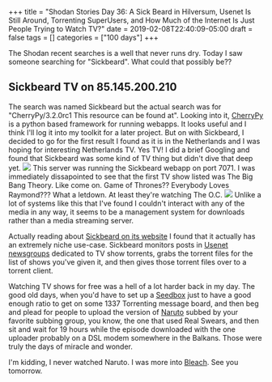 +++
title = "Shodan Stories Day 36: A Sick Beard in Hilversum, Usenet Is Still Around, Torrenting SuperUsers, and How Much of the Internet Is Just People Trying to Watch TV?"
date = 2019-02-08T22:40:09-05:00
draft = false
tags = []
categories = ["100 days"]
+++

The Shodan recent searches is a well that never runs dry. Today I saw someone searching for "Sickbeard". What could that possibly be??

## Sickbeard TV on 85.145.200.210
The search was named Sickbeard but the actual search was for "CherryPy/3.2.0rc1 This resource can be found at". Looking into it, [CherryPy](https://cherrypy.org/) is a python based framework for running webapps. It looks useful and I think I'll log it into my toolkit for a later project. But on with Sickbeard, I decided to go for the first result I found as it is in the Netherlands and I was hoping for interesting Netherlands TV. Yes TV! I did a brief Googling and found that Sickbeard was some kind of TV thing but didn't dive that deep yet.
![](/images/100Days/Day36/sickbeard.png)
This server was running the Sickbeard webapp on port 7071. I was immediately dissapointed to see that the first TV show listed was The Big Bang Theory. Like come on. Game of Thrones?? Everybody Loves Raymond??? What a letdown. At least they're watching The O.C.
![](/images/100Days/Day36/tv.png)
Unlike a lot of systems like this that I've found I couldn't interact with any of the media in any way, it seems to be a management system for downloads rather than a media streaming server.


Actually reading about [Sickbeard on its website](http://sickbeard.com/index.html) I found that it actually has an extremely niche use-case. Sickbeard monitors posts in [Usenet newsgroups](https://en.wikipedia.org/wiki/Usenet) dedicated to TV show torrents, grabs the torrent files for the list of shows you've given it, and then gives those torrent files over to a torrent client.

Watching TV shows for free was a hell of a lot harder back in my day. The good old days, when you'd have to set up a [Seedbox](https://en.wikipedia.org/wiki/Seedbox) just to have a good enough ratio to get on some 1337 Torrenting message board, and then beg and plead for people to upload the version of [Naruto](https://en.wikipedia.org/wiki/Naruto) subbed by your favorite subbing group, you know, the one that used Real Swears, and then sit and wait for 19 hours while the episode downloaded with the one uploader probably on a DSL modem somewhere in the Balkans. Those were truly the days of miracle and wonder.

I'm kidding, I never watched Naruto. I was more into [Bleach](https://en.wikipedia.org/wiki/Bleach_(TV_series)). See you tomorrow.
